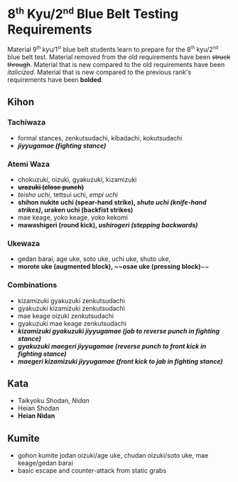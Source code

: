 <!-- markdownlint-disable no-inline-html -->
# 8<sup><small>th</small></sup> Kyu/2<sup><small>nd</small></sup> Blue Belt Testing Requirements

Material 9<sup><small>th</small></sup> kyu/1<sup><small>st</small></sup> blue belt students learn to prepare for
the 8<sup><small>th</small></sup> kyu/2<sup><small>nd</small></sup> blue belt test.
Material removed from the old requirements have been ~~struck through~~.
Material that is new compared to the old requirements have been *italicized*.
Material that is new compared to the previous rank's requirements have been **bolded**.

## Kihon

### Tachiwaza

* formal stances, zenkutsudachi, kibadachi, kokutsudachi
* ***jiyyugamae (fighting stance)***

### Atemi Waza

* chokuzuki, oizuki, gyakuzuki, kizamizuki
* ~~**urazuki (close punch)**~~
* *teisho uchi*, tettsui uchi, *empi uchi*
* **shihon nukite uchi (spear-hand strike), *shuto uchi (knife-hand strikes)*, uraken uchi (backfist strikes)**
* mae keage, yoko keage, yoko kekomi
* **mawashigeri (round kick), *ushirogeri (stepping backwards)***

### Ukewaza

* gedan barai, age uke, soto uke, uchi uke, shuto uke,
* **morote uke (augmented block), ~~osae uke (pressing block)**~~

### Combinations

* kizamizuki gyakuzuki zenkutsudachi
* gyakuzuki kizamizuki zenkutsudachi
* mae keage oizuki zenkutsudachi
* gyakuzuki mae keage zenkutsudachi
* ***kizamizuki gyakuzuki jiyyugamae (jab to reverse punch in fighting stance)***
* ***gyakuzuki maegeri jiyyugamae (reverse punch to front kick in fighting stance)***
* ***maegeri kizamizuki jiyyugamae (front kick to jab in fighting stance)***

## Kata

* Taikyoku Shodan, *Nidan*
* Heian Shodan
* **Heian Nidan**

## Kumite

* gohon kumite jodan oizuki/age uke, chudan oizuki/soto uke, mae keage/gedan barai
* basic escape and counter-attack from static grabs
